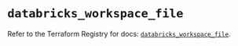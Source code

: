 # `databricks_workspace_file`

Refer to the Terraform Registry for docs: [`databricks_workspace_file`](https://registry.terraform.io/providers/databricks/databricks/1.85.0/docs/resources/workspace_file).
